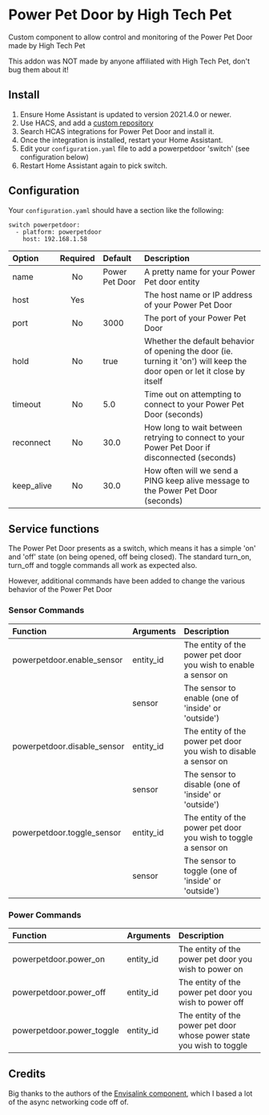 # Power Pet Door by High Tech Pet

Custom component to allow control and monitoring of the Power Pet Door made by High Tech Pet

This addon was NOT made by anyone affiliated with High Tech Pet, don't bug them about it!

## Install

1. Ensure Home Assistant is updated to version 2021.4.0 or newer.
1. Use HACS, and add a [custom repository](https://github.com/corporategoth/ha-powerpetdoor)
1. Search HCAS integrations for Power Pet Door and install it.
1. Once the integration is installed, restart your Home Assistant.
1. Edit your `configuration.yaml` file to add a powerpetdoor 'switch' (see configuration below)
1. Restart Home Assistant again to pick switch.

## Configuration

Your `configuration.yaml` should have a section like the following:

```
switch powerpetdoor:
  - platform: powerpetdoor
    host: 192.168.1.58
```

| Option | Required | Default | Description |
| :--- | :---: | :--- | :--- |
| name | No | Power Pet Door | A pretty name for your Power Pet door entity |
| host | Yes |  | The host name or IP address of your Power Pet Door |
| port | No | 3000 | The port of your Power Pet Door |
| hold | No | true | Whether the default behavior of opening the door (ie. turning it 'on') will keep the door open or let it close by itself |
| timeout | No | 5.0 | Time out on attempting to connect to your Power Pet Door (seconds) |
| reconnect | No | 30.0 | How long to wait between retrying to connect to your Power Pet Door if disconnected (seconds) |
| keep_alive | No | 30.0 | How often will we send a PING keep alive message to the Power Pet Door (seconds) |

## Service functions

The Power Pet Door presents as a switch, which means it has a simple 'on' and 'off' state (on being opened, off being closed).
The standard turn_on, turn_off and toggle commands all work as expected also.

However, additional commands have been added to change the various behavior of the Power Pet Door

### Sensor Commands

| Function | Arguments | Description |
| :--- | :--- | :--- |
| powerpetdoor.enable_sensor  | entity_id | The entity of the power pet door you wish to enable a sensor on |
|                | sensor    | The sensor to enable (one of 'inside' or 'outside') |
| powerpetdoor.disable_sensor | entity_id | The entity of the power pet door you wish to disable a sensor on |
|                | sensor    | The sensor to disable (one of 'inside' or 'outside') |
| powerpetdoor.toggle_sensor  | entity_id | The entity of the power pet door you wish to toggle a sensor on |
|                | sensor    | The sensor to toggle (one of 'inside' or 'outside') |

### Power Commands

| Function | Arguments | Description |
| :--- | :--- | :--- |
| powerpetdoor.power_on     | entity_id | The entity of the power pet door you wish to power on |
| powerpetdoor.power_off    | entity_id | The entity of the power pet door you wish to power off |
| powerpetdoor.power_toggle | entity_id | The entity of the power pet door whose power state you wish to toggle |

## Credits

Big thanks to the authors of the [Envisalink component](https://github.com/home-assistant/core/tree/dev/homeassistant/components/envisalink), which I based a lot of the async networking code off of.

